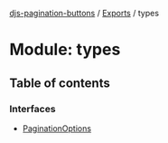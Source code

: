 [djs-pagination-buttons](../README.md) / [Exports](../modules.md) / types

# Module: types

## Table of contents

### Interfaces

- [PaginationOptions](../interfaces/types.PaginationOptions.md)
